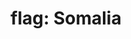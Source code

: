 ---
layout: flags
title: "flag: Somalia"
emoji: flag_somalia
permalink: 🇸🇴.html
image: assets/img/3moji/flag_somalia.png
---